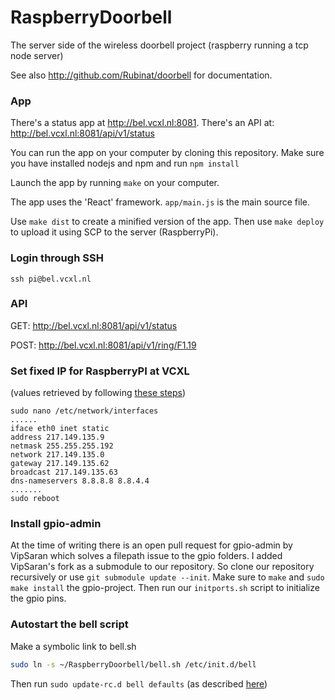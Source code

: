 RaspberryDoorbell
=================

The server side of the wireless doorbell project (raspberry running a tcp node server)

See also http://github.com/Rubinat/doorbell for documentation.

### App
There's a status app at http://bel.vcxl.nl:8081. 
There's an API at: http://bel.vcxl.nl:8081/api/v1/status

You can run the app on your computer by cloning this repository.
Make sure you have installed nodejs and npm and run `npm install`

Launch the app by running `make` on your computer.

The app uses the 'React' framework. `app/main.js` is the main source file.

Use `make dist` to create a minified version of the app. Then use `make deploy` to upload it using SCP to the server (RaspberryPi).

### Login through SSH
```
ssh pi@bel.vcxl.nl
```

### API
GET: http://bel.vcxl.nl:8081/api/v1/status

POST: http://bel.vcxl.nl:8081/api/v1/ring/F1.19

### Set fixed IP for RaspberryPI at VCXL
(values retrieved by following [these steps](http://www.modmypi.com/blog/tutorial-how-to-give-your-raspberry-pi-a-static-ip-address))
```
sudo nano /etc/network/interfaces
......
iface eth0 inet static
address 217.149.135.9
netmask 255.255.255.192
network 217.149.135.0
gateway 217.149.135.62
broadcast 217.149.135.63
dns-nameservers 8.8.8.8 8.8.4.4
.......
sudo reboot
```

### Install gpio-admin
At the time of writing there is an open pull request for gpio-admin by VipSaran which solves a filepath issue to the gpio folders. I added VipSaran's fork as a submodule to our repository. So clone our repository recursively or use `git submodule update --init`. Make sure to `make` and `sudo make install` the gpio-project. Then run our `initports.sh` script to initialize the gpio pins.

### Autostart the bell script
Make a symbolic link to bell.sh
```bash
sudo ln -s ~/RaspberryDoorbell/bell.sh /etc/init.d/bell
```
Then run `sudo update-rc.d bell defaults` (as described [here](http://raspberrywebserver.com/serveradmin/run-a-script-on-start-up.html))

